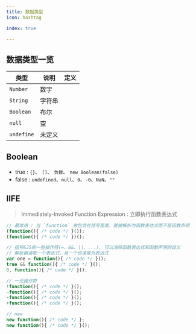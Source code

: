 ```yaml
---
title: 数据类型
icon: hashtag

index: true

---
```


## 数据类型一览

| 类型 | 说明 | 定义
| -- | -- | --
| `Number`      | 数字 | 
| `String`      | 字符串 |
| `Boolean`     | 布尔 | 
| `null`        | 空 |
| `undefine`    | 未定义 |

## Boolean

- true : `{}`、 `[]`、 `负数`、 `new Boolean(false)`
- false : `undefined`、`null`、`0`、`-0`、`NaN`、`""`

## IIFE
> Immediately-Invoked Function Expression : 立即执行函数表达式

```javascript
// 最常用 : 当 `function` 被包含在括号里面，就被解析为函数表达式而不是函数声明
(function(){ /* code */ }());
(function(){ /* code */ })();

// 括号&JS的一些操作符(=、&&、||、...), 可以消除函数表达式和函数声明的歧义
// 解析器读取一个表达式，另一个也读取为表达式
var one = function(){ /* code */ }();
true && function(){ /* code */ }();
0, function(){ /* code */ }();

// 一元操作符
!function(){ /* code */ }();
~function(){ /* code */ }();    
-function(){ /* code */ }();
+function(){ /* code */ }();

// new
new function(){ /* code */ };
new function(){ /* code */ }();
```